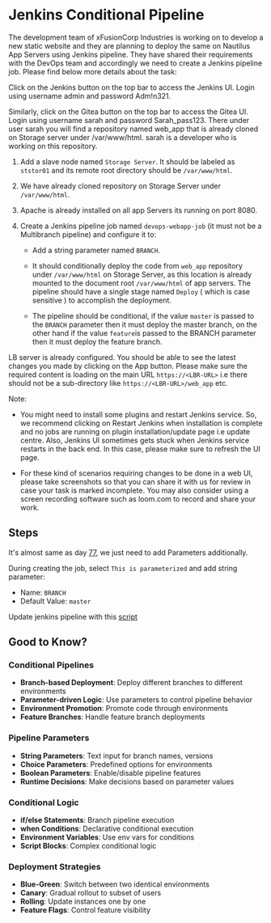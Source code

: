 # Jenkins Conditional Pipeline

The development team of xFusionCorp Industries is working on to develop a new static website and they are planning to deploy the same on Nautilus App Servers using Jenkins pipeline. They have shared their requirements with the DevOps team and accordingly we need to create a Jenkins pipeline job. Please find below more details about the task:

Click on the Jenkins button on the top bar to access the Jenkins UI. Login using username admin and password Adm!n321.

Similarly, click on the Gitea button on the top bar to access the Gitea UI. Login using username sarah and password Sarah_pass123. There under user sarah you will find a repository named web_app that is already cloned on Storage server under /var/www/html. sarah is a developer who is working on this repository.

1. Add a slave node named `Storage Server`. It should be labeled as `ststor01` and its remote root directory should be `/var/www/html`.

2. We have already cloned repository on Storage Server under `/var/www/html`.

3. Apache is already installed on all app Servers its running on port 8080.

4. Create a Jenkins pipeline job named `devops-webapp-job` (it must not be a Multibranch pipeline) and configure it to:

    - Add a string parameter named `BRANCH`.

    - It should conditionally deploy the code from `web_app` repository under `/var/www/html` on Storage Server, as this location is already mounted to the document root `/var/www/html` of app servers. The pipeline should have a single stage named `Deploy` ( which is case sensitive ) to accomplish the deployment.

    - The pipeline should be conditional, if the value `master` is passed to the `BRANCH` parameter then it must deploy the master branch, on the other hand if the value `feature`is passed to the BRANCH parameter then it must deploy the feature branch.

LB server is already configured. You should be able to see the latest changes you made by clicking on the App button. Please make sure the required content is loading on the main URL `https://<LBR-URL>` i.e there should not be a sub-directory like `https://<LBR-URL>/web_app` etc.

Note:

- You might need to install some plugins and restart Jenkins service. So, we recommend clicking on Restart Jenkins when installation is complete and no jobs are running on plugin installation/update page i.e update centre. Also, Jenkins UI sometimes gets stuck when Jenkins service restarts in the back end. In this case, please make sure to refresh the UI page.

- For these kind of scenarios requiring changes to be done in a web UI, please take screenshots so that you can share it with us for review in case your task is marked incomplete. You may also consider using a screen recording software such as loom.com to record and share your work.

## Steps

It's almost same as day [77](./077.md), we just need to add Parameters additionally.

During creating the job, select `This is parameterized` and add string parameter:

- Name: `BRANCH`
- Default Value: `master`

Update jenkins pipeline with this [script](../files/jenkins-pipeline-parameter.jenkinsfile)

## Good to Know?

### Conditional Pipelines

- **Branch-based Deployment**: Deploy different branches to different environments
- **Parameter-driven Logic**: Use parameters to control pipeline behavior
- **Environment Promotion**: Promote code through environments
- **Feature Branches**: Handle feature branch deployments

### Pipeline Parameters

- **String Parameters**: Text input for branch names, versions
- **Choice Parameters**: Predefined options for environments
- **Boolean Parameters**: Enable/disable pipeline features
- **Runtime Decisions**: Make decisions based on parameter values

### Conditional Logic

- **if/else Statements**: Branch pipeline execution
- **when Conditions**: Declarative conditional execution
- **Environment Variables**: Use env vars for conditions
- **Script Blocks**: Complex conditional logic

### Deployment Strategies

- **Blue-Green**: Switch between two identical environments
- **Canary**: Gradual rollout to subset of users
- **Rolling**: Update instances one by one
- **Feature Flags**: Control feature visibility
